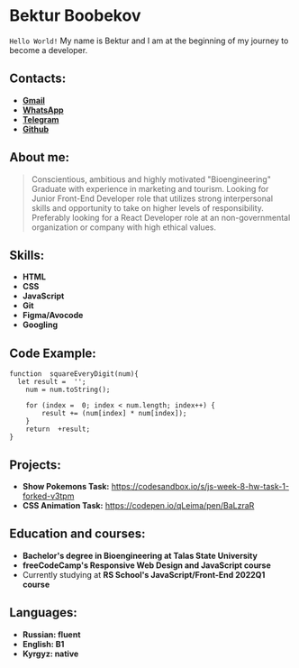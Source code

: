 # Bektur Boobekov
`Hello World!` My name is Bektur and I am at the beginning of my journey to become a developer.

## Contacts:
* [**Gmail**](mailto:bekturboobekov@gmail.com)
* [**WhatsApp**](https://wa.me/+996999866800)
* [**Telegram**](https://t.me/KGcitiZen)
* [**Github**](https://github.com/KGcitiZen)

## About me:
> Conscientious, ambitious and highly motivated "Bioengineering" Graduate with experience in marketing and tourism. Looking for Junior Front-End Developer role that utilizes strong interpersonal skills and opportunity to take on higher levels of responsibility. Preferably looking for a React Developer role at an non-governmental organization or company with high ethical values.

## Skills:
* **HTML**
* **CSS**
* **JavaScript**
* **Git**
* **Figma/Avocode**
* **Googling**

## Code Example:
```
function  squareEveryDigit(num){
  let result =  '';
	num = num.toString();

	for (index =  0; index < num.length; index++) {
	    result += (num[index] * num[index]);
	}
	return  +result;
}
```

## Projects:
* **Show Pokemons Task:**
https://codesandbox.io/s/js-week-8-hw-task-1-forked-v3tpm
* **CSS Animation Task:**
https://codepen.io/qLeima/pen/BaLzraR

## Education and courses:
* **Bachelor's degree in Bioengineering at Talas State University**
* **freeCodeCamp's Responsive Web Design and JavaScript course**
* Currently studying at **RS School's JavaScript/Front-End 2022Q1 course**

## Languages:
* **Russian: fluent**
* **English: B1**
* **Kyrgyz: native**
